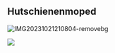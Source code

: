 ## Hutschienenmoped

![IMG20231021210804-removebg](https://github.com/Meisterschulen-am-Ostbahnhof-Munchen/ISOBUS_Hardware/assets/69573151/4f6c0437-dc0a-457a-baf9-4184267d1fb8)



![](https://user-images.githubusercontent.com/69573151/130034499-ade4596b-8bae-4b48-abe8-2d4ee707ee7e.jpeg)
